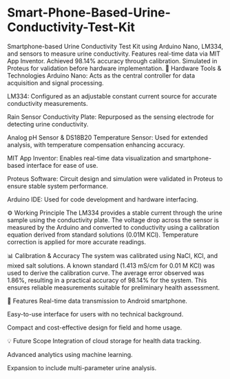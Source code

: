 # Smart-Phone-Based-Urine-Conductivity-Test-Kit
Smartphone-based Urine Conductivity Test Kit using Arduino Nano, LM334, and sensors to measure urine conductivity. Features real-time data via MIT App Inventor. Achieved 98.14% accuracy through calibration. Simulated in Proteus for validation before hardware implementation.
🔧 Hardware Tools & Technologies
Arduino Nano: Acts as the central controller for data acquisition and signal processing.

LM334: Configured as an adjustable constant current source for accurate conductivity measurements.

Rain Sensor Conductivity Plate: Repurposed as the sensing electrode for detecting urine conductivity.

Analog pH Sensor & DS18B20 Temperature Sensor: Used for extended analysis, with temperature compensation enhancing accuracy.

MIT App Inventor: Enables real-time data visualization and smartphone-based interface for ease of use.

Proteus Software: Circuit design and simulation were validated in Proteus to ensure stable system performance.

Arduino IDE: Used for code development and hardware interfacing.

⚙️ Working Principle
The LM334 provides a stable current through the urine sample using the conductivity plate. The voltage drop across the sensor is measured by the Arduino and converted to conductivity using a calibration equation derived from standard solutions (0.01M KCl). Temperature correction is applied for more accurate readings.

📊 Calibration & Accuracy
The system was calibrated using NaCl, KCl, and mixed salt solutions. A known standard (1.413 mS/cm for 0.01 M KCl) was used to derive the calibration curve. The average error observed was 1.86%, resulting in a practical accuracy of 98.14% for the system. This ensures reliable measurements suitable for preliminary health assessment.

📱 Features
Real-time data transmission to Android smartphone.

Easy-to-use interface for users with no technical background.

Compact and cost-effective design for field and home usage.

💡 Future Scope
Integration of cloud storage for health data tracking.

Advanced analytics using machine learning.

Expansion to include multi-parameter urine analysis.

